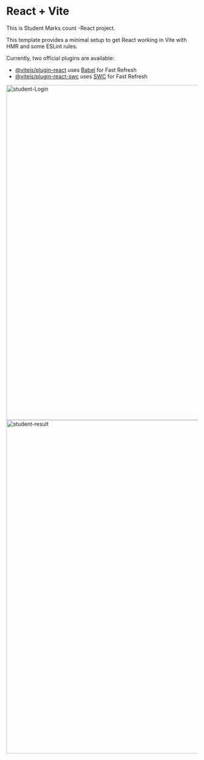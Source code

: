 # React + Vite
This is Student Marks count -React project.

This template provides a minimal setup to get React working in Vite with HMR and some ESLint rules.

Currently, two official plugins are available:

- [@vitejs/plugin-react](https://github.com/vitejs/vite-plugin-react/blob/main/packages/plugin-react/README.md) uses [Babel](https://babeljs.io/) for Fast Refresh
- [@vitejs/plugin-react-swc](https://github.com/vitejs/vite-plugin-react-swc) uses [SWC](https://swc.rs/) for Fast Refresh


<img width="1893" height="881" alt="student-Login" src="https://github.com/user-attachments/assets/f96fc559-23b7-4967-bfeb-4004ac67a871" />
<img width="1891" height="877" alt="student-result" src="https://github.com/user-attachments/assets/5d42dab9-3185-4c44-9320-19c93d240810" />
